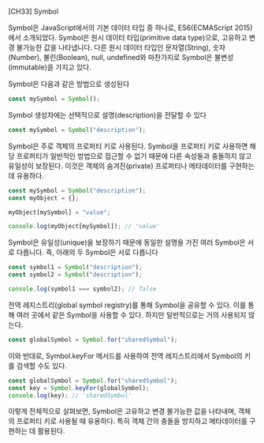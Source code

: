 [CH33] Symbol

Symbol은 JavaScript에서의 기본 데이터 타입 중 하나로, ES6(ECMAScript 2015)에서 소개되었다. Symbol은 원시 데이터 타입(primitive data type)으로, 고유하고 변경 불가능한 값을 나타냅니다. 다른 원시 데이터 타입인 문자열(String), 숫자(Number), 불린(Boolean), null, undefined와 마찬가지로 Symbol은 불변성(immutable)을 가지고 있다.

Symbol은 다음과 같은 방법으로 생성된다

```javascript
const mySymbol = Symbol();
```

Symbol 생성자에는 선택적으로 설명(description)을 전달할 수 있다

```javascript
const mySymbol = Symbol("description");
```

Symbol은 주로 객체의 프로퍼티 키로 사용된다. Symbol을 프로퍼티 키로 사용하면 해당 프로퍼티가 일반적인 방법으로 접근할 수 없기 때문에 다른 속성들과 충돌하지 않고 유일성이 보장된다. 이것은 객체의 숨겨진(private) 프로퍼티나 메타데이터를 구현하는 데 유용하다.

```javascript
const mySymbol = Symbol("description");
const myObject = {};

myObject[mySymbol] = "value";

console.log(myObject[mySymbol]); // 'value'
```

Symbol은 유일성(unique)을 보장하기 때문에 동일한 설명을 가진 여러 Symbol은 서로 다릅니다. 즉, 아래의 두 Symbol은 서로 다릅니다

```javascript
const symbol1 = Symbol("description");
const symbol2 = Symbol("description");

console.log(symbol1 === symbol2); // false
```

전역 레지스트리(global symbol registry)를 통해 Symbol을 공유할 수 있다. 이를 통해 여러 곳에서 같은 Symbol을 사용할 수 있다. 하지만 일반적으로는 거의 사용되지 않는다.

```javascript
const globalSymbol = Symbol.for("sharedSymbol");
```

이와 반대로, Symbol.keyFor 메서드를 사용하여 전역 레지스트리에서 Symbol의 키를 검색할 수도 있다.

```javascript
const globalSymbol = Symbol.for("sharedSymbol");
const key = Symbol.keyFor(globalSymbol);
console.log(key); // 'sharedSymbol'
```

이렇게 전체적으로 살펴보면, Symbol은 고유하고 변경 불가능한 값을 나타내며, 객체의 프로퍼티 키로 사용될 때 유용하다. 특히 객체 간의 충돌을 방지하고 메타데이터를 구현하는 데 활용된다.
